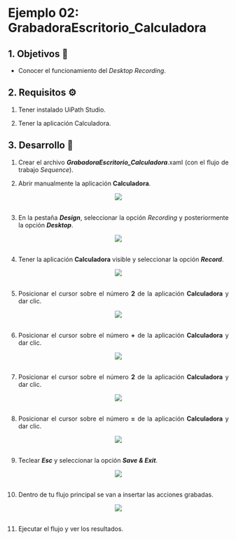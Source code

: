 # Ejemplo 02: GrabadoraEscritorio_Calculadora

<div style="text-align: justify;">

## 1. Objetivos :dart:

- Conocer el funcionamiento del *Desktop Recording*.

## 2. Requisitos :gear:

1. Tener instalado UiPath Studio.

2. Tener la aplicación Calculadora.

## 3. Desarrollo :hammer:

1. Crear el archivo ***GrabadoraEscritorio_Calculadora***.xaml (con el flujo de trabajo *Sequence*).

2. Abrir manualmente la aplicación **Calculadora**.

<div align="center">
<img src="assets/image02.png" align="center">
</div>
<br>

3. En la pestaña ***Design***, seleccionar la opción *Recording* y posteriormente la opción ***Desktop***.

<div align="center">
<img src="assets/image03.png" align="center">
</div>
<br>

4. Tener la aplicación **Calculadora** visible y seleccionar la opción ***Record***.

<div align="center">
<img src="assets/image04.png" align="center">
</div>
<br>

5. Posicionar el cursor sobre el número **2** de la aplicación **Calculadora** y dar clic.

<div align="center">
<img src="assets/image05.png" align="center">
</div>
<br>

6. Posicionar el cursor sobre el número **+** de la aplicación **Calculadora** y dar clic.

<div align="center">
<img src="assets/image06.png" align="center">
</div>
<br>

7. Posicionar el cursor sobre el número **2** de la aplicación **Calculadora** y dar clic.

<div align="center">
<img src="assets/image07.png" align="center">
</div>
<br>

8. Posicionar el cursor sobre el número **=** de la aplicación **Calculadora** y dar clic.

<div align="center">
<img src="assets/image08.png" align="center">
</div>
<br>

9. Teclear ***Esc*** y seleccionar la opción ***Save & Exit***.

<div align="center">
<img src="assets/image09.png" align="center">
</div>
<br>


10. Dentro de tu flujo principal se van a insertar las acciones grabadas.

<div align="center">
<img src="assets/image10.png" align="center">
</div>
<br>

11. Ejecutar el flujo y ver los resultados.


</div>